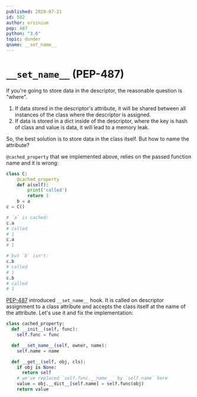 ```yaml
---
published: 2020-07-21
id: 582
author: orsinium
pep: 487
python: "3.6"
topic: dunder
qname: __set_name__
---
```


# `__set_name__` (PEP-487)

If you're going to store data in the descriptor, the reasonable question is "where".

1. If data stored in the descriptor's attribute, it will be shared between all instances of the class where the descriptor is assigned.
2. If data is stored in a dict inside of the descriptor, where the key is hash of class and value is data, it will lead to a memory leak.

So, the best solution is to store data in the class itself. But how to name the attribute?

`@cached_property` that we implemented above, relies on the passed function name and it is wrong:

```python
class C:
    @cached_property
    def a(self):
        print('called')
        return 1
    b = a
c = C()

# `a` is cached:
c.a
# called
# 1
c.a
# 1

# but `b` isn't:
c.b
# called
# 1
c.b
# called
# 1
```

[PEP-487](https://www.python.org/dev/peps/pep-0487/) introduced `__set_name__` hook. It is called on descriptor assignment to a class attribute and accepts the class itself at the name of the attribute. Let's use it and fix the implementation:

```python
class cached_property:
  def __init__(self, func):
    self.func = func

  def __set_name__(self, owner, name):
    self.name = name

  def __get__(self, obj, cls):
    if obj is None:
      return self
    # we've replaced `self.func.__name__` by `self.name` here
    value = obj.__dict__[self.name] = self.func(obj)
    return value
```
